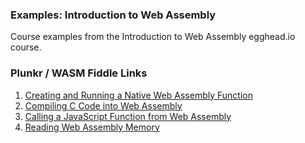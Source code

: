 ### Examples: Introduction to Web Assembly

Course examples from the Introduction to Web Assembly egghead.io course.

### Plunkr / WASM Fiddle Links

1. [Creating and Running a Native Web Assembly Function](https://embed.plnkr.co/tFyR689ChxLsH6QtRiS8?autoCloseSidebar=true&show=test.wast,index.html)
2. [Compiling C Code into Web Assembly](https://embed.plnkr.co/U2Xr87qBo2gZxbthKexo?autoCloseSidebar=true&show=program.c,index.html)
3. [Calling a JavaScript Function from Web Assembly](https://embed.plnkr.co/nXJcTfVrztxSLqo8iN0a?autoCloseSidebar=true&show=program.c,index.html)
4. [Reading Web Assembly Memory](https://embed.plnkr.co/Sb6oQl4Y0zcqWLVKjWb5?autoCloseSidebar=true&show=program.c,index.html)
